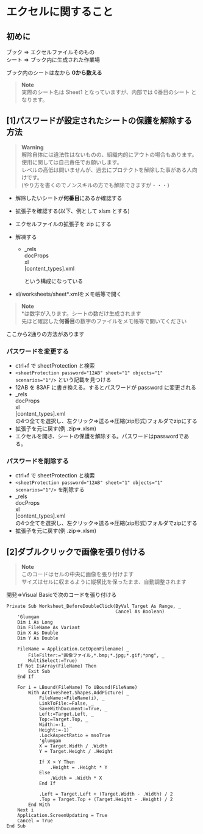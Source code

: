 # エクセルに関すること  
## 初めに  
ブック ⇒ エクセルファイルそのもの  
シート ⇒ ブック内に生成された作業場  
  
ブック内のシートは左から **0から数える**  
> **Note**  
実際のシート名は Sheet1 となっていますが、内部では 0番目のシート となります。  
  
## [1]パスワードが設定されたシートの保護を解除する方法  
> **Warning**  
解除自体には違法性はないものの、組織内的にアウトの場合もあります。  
使用に関しては自己責任でお願いします。  
レベルの高低は問いませんが、過去にプロテクトを解除した事がある人向けです。  
(やり方を書くのでノンスキルの方でも解除できますが・・・)  
  
* 解除したいシートが**何番目**にあるか確認する  
* 拡張子を確認する(以下、例として xlsm とする)
* エクセルファイルの拡張子を zip にする  
* 解凍する  
  
  * _rels  
    docProps  
    xl  
    [content_types].xml  
  
    という構成になっている  
* xl/worksheets/sheet*.xmlをメモ帳等で開く  

> **Note**  
*は数字が入ります。シートの数だけ生成されます  
先ほど確認した**何番目**の数字のファイルをメモ帳等で開いてください  
  
ここから2通りの方法があります  
### パスワードを変更する  
* ctrl+f で sheetProtection と検索
* `<sheetProtection password="12AB" sheet="1" objects="1" scenarios="1"/>`  という記載を見つける
* 12AB を 83AF に書き換える。するとパスワードが password に変更される  
*  _rels  
    docProps  
    xl  
    [content_types].xml  
    の4つ全てを選択し、左クリック⇒送る⇒圧縮(zip形式)フォルダでzipにする
*  拡張子を元に戻す(例 .zip⇒.xlsm)
*  エクセルを開き、シートの保護を解除する。パスワードはpasswordである。
  
### パスワードを削除する  
* ctrl+f で sheetProtection と検索
* `<sheetProtection password="12AB" sheet="1" objects="1" scenarios="1"/>`  を削除する
*  _rels  
   docProps  
   xl  
   [content_types].xml  
   の4つ全てを選択し、左クリック⇒送る⇒圧縮(zip形式)フォルダでzipにする
*  拡張子を元に戻す(例 .zip⇒.xlsm)
  
  
## [2]ダブルクリックで画像を張り付ける
> **Note**  
> このコードはセルの中央に画像を張り付けます  
> サイズはセルに収まるように縦横比を保ったまま、自動調整されます  
  
開発⇒Visual Basicで次のコードを張り付ける  
```
Private Sub Worksheet_BeforeDoubleClick(ByVal Target As Range, _
                                        Cancel As Boolean)
    'Glumgam
    Dim i As Long
    Dim FileName As Variant
    Dim X As Double
    Dim Y As Double
    
    FileName = Application.GetOpenFilename( _
        FileFilter:="画像ファイル,*.bmp;*.jpg;*.gif;*png", _
        MultiSelect:=True)
    If Not IsArray(FileName) Then
        Exit Sub
    End If
    
    For i = LBound(FileName) To UBound(FileName)
        With ActiveSheet.Shapes.AddPicture( _
            FileName:=FileName(i), _
            LinkToFile:=False, _
            SaveWithDocument:=True, _
            Left:=Target.Left, _
            Top:=Target.Top, _
            Width:=-1, _
            Height:=-1)
            .LockAspectRatio = msoTrue
            'glumgam
            X = Target.Width / .Width
            Y = Target.Height / .Height
            
            If X > Y Then
                .Height = .Height * Y
            Else
                .Width = .Width * X
            End If
            
            .Left = Target.Left + (Target.Width - .Width) / 2
            .Top = Target.Top + (Target.Height - .Height) / 2
        End With
    Next i
    Application.ScreenUpdating = True
    Cancel = True
End Sub
```  
